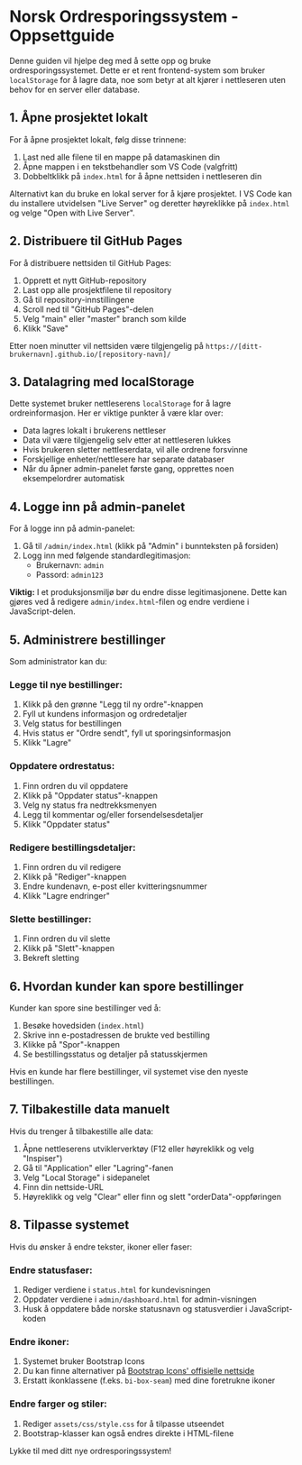 # Norsk Ordresporingssystem - Oppsettguide

Denne guiden vil hjelpe deg med å sette opp og bruke ordresporingssystemet. Dette er et rent frontend-system som bruker `localStorage` for å lagre data, noe som betyr at alt kjører i nettleseren uten behov for en server eller database.

## 1. Åpne prosjektet lokalt

For å åpne prosjektet lokalt, følg disse trinnene:

1. Last ned alle filene til en mappe på datamaskinen din
2. Åpne mappen i en tekstbehandler som VS Code (valgfritt)
3. Dobbeltklikk på `index.html` for å åpne nettsiden i nettleseren din
   
Alternativt kan du bruke en lokal server for å kjøre prosjektet. I VS Code kan du installere utvidelsen "Live Server" og deretter høyreklikke på `index.html` og velge "Open with Live Server".

## 2. Distribuere til GitHub Pages

For å distribuere nettsiden til GitHub Pages:

1. Opprett et nytt GitHub-repository
2. Last opp alle prosjektfilene til repository
3. Gå til repository-innstillingene
4. Scroll ned til "GitHub Pages"-delen
5. Velg "main" eller "master" branch som kilde
6. Klikk "Save"

Etter noen minutter vil nettsiden være tilgjengelig på `https://[ditt-brukernavn].github.io/[repository-navn]/`

## 3. Datalagring med localStorage

Dette systemet bruker nettleserens `localStorage` for å lagre ordreinformasjon. Her er viktige punkter å være klar over:

- Data lagres lokalt i brukerens nettleser
- Data vil være tilgjengelig selv etter at nettleseren lukkes
- Hvis brukeren sletter nettleserdata, vil alle ordrene forsvinne
- Forskjellige enheter/nettlesere har separate databaser
- Når du åpner admin-panelet første gang, opprettes noen eksempelordrer automatisk

## 4. Logge inn på admin-panelet

For å logge inn på admin-panelet:

1. Gå til `/admin/index.html` (klikk på "Admin" i bunnteksten på forsiden)
2. Logg inn med følgende standardlegitimasjon:
   - Brukernavn: `admin`
   - Passord: `admin123`

**Viktig:** I et produksjonsmiljø bør du endre disse legitimasjonene. Dette kan gjøres ved å redigere `admin/index.html`-filen og endre verdiene i JavaScript-delen.

## 5. Administrere bestillinger

Som administrator kan du:

### Legge til nye bestillinger:
1. Klikk på den grønne "Legg til ny ordre"-knappen
2. Fyll ut kundens informasjon og ordredetaljer
3. Velg status for bestillingen
4. Hvis status er "Ordre sendt", fyll ut sporingsinformasjon
5. Klikk "Lagre"

### Oppdatere ordrestatus:
1. Finn ordren du vil oppdatere
2. Klikk på "Oppdater status"-knappen
3. Velg ny status fra nedtrekksmenyen
4. Legg til kommentar og/eller forsendelsesdetaljer
5. Klikk "Oppdater status"

### Redigere bestillingsdetaljer:
1. Finn ordren du vil redigere
2. Klikk på "Rediger"-knappen
3. Endre kundenavn, e-post eller kvitteringsnummer
4. Klikk "Lagre endringer"

### Slette bestillinger:
1. Finn ordren du vil slette
2. Klikk på "Slett"-knappen
3. Bekreft sletting

## 6. Hvordan kunder kan spore bestillinger

Kunder kan spore sine bestillinger ved å:

1. Besøke hovedsiden (`index.html`)
2. Skrive inn e-postadressen de brukte ved bestilling
3. Klikke på "Spor"-knappen
4. Se bestillingsstatus og detaljer på statusskjermen

Hvis en kunde har flere bestillinger, vil systemet vise den nyeste bestillingen.

## 7. Tilbakestille data manuelt

Hvis du trenger å tilbakestille alle data:

1. Åpne nettleserens utviklerverktøy (F12 eller høyreklikk og velg "Inspiser")
2. Gå til "Application" eller "Lagring"-fanen
3. Velg "Local Storage" i sidepanelet
4. Finn din nettside-URL
5. Høyreklikk og velg "Clear" eller finn og slett "orderData"-oppføringen

## 8. Tilpasse systemet

Hvis du ønsker å endre tekster, ikoner eller faser:

### Endre statusfaser:
1. Rediger verdiene i `status.html` for kundevisningen
2. Oppdater verdiene i `admin/dashboard.html` for admin-visningen
3. Husk å oppdatere både norske statusnavn og statusverdier i JavaScript-koden

### Endre ikoner:
1. Systemet bruker Bootstrap Icons
2. Du kan finne alternativer på [Bootstrap Icons' offisielle nettside](https://icons.getbootstrap.com/)
3. Erstatt ikonklassene (f.eks. `bi-box-seam`) med dine foretrukne ikoner

### Endre farger og stiler:
1. Rediger `assets/css/style.css` for å tilpasse utseendet
2. Bootstrap-klasser kan også endres direkte i HTML-filene

Lykke til med ditt nye ordresporingssystem!